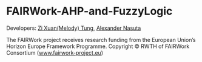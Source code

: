 # FAIRWork-AHP-and-FuzzyLogic

Developers: [Zi Xuan(Melody) Tung](https://github.com/mtzixx), [Alexander Nasuta](https://github.com/Alexander-Nasuta)

The FAIRWork project receives research funding from the European Union’s Horizon Europe Framework Programme.
Copyright © RWTH of FAIRWork Consortium (www.fairwork-project.eu)
